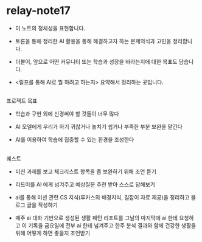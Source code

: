 # relay-note17

- 이 노트의 정체성을 표현합니다.
    
- 토론을 통해 정리한 AI 활용을 통해 해결하고자 하는 문제의식과 고민을 정리합니다.
    
- 더불어, 앞으로 어떤 커뮤니티 또는 학습과 성장을 바라는지에 대한 목표도 담습니다.
    
- <릴프를 통해 AI로 뭘 하려고 하는지> 요약해서 정리하는 곳입니다.
    

## 

프로젝트 목표

- 학습과 구현 외에 신경써야 할 것들이 너무 많다
    
- AI 모델에게 우리가 하기 귀찮거나 놓치기 쉽거나 부족한 부분 보완을 맡긴다
    
- AI를 이용하여 학습에 집중할 수 있는 환경을 조성한다
    

## 

퀘스트

- 미션 과제를 보고 체크리스트 항목을 좀 보완하기 위해 조언 듣기
    
- 리드미를 AI 에게 넘겨주고 예상질문 추천 받아 스스로 답해보기
    
- ai를 통해 미션 관련 CS 지식(루카스의 배경지식, 길잡이 자료 제공)을 정리하고 블로그 글을 작성하기
    
- 매주 ai 대화 기반으로 생성된 생활 패턴 리포트를 그날의 마지막에 ai 한테 요청하고 이 기록을 금요일에 전부 ai 한테 넘겨주고 한주 분석 결과와 함께 건강한 생활을 위해 어떻게 하면 좋을지 조언받기
    

  
  
  
  
  
  
